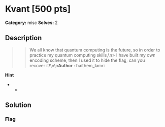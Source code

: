 # Kvant [500 pts]

**Category:** misc
**Solves:** 2

## Description
>> We all know that quantum computing is the future, so in order to practice my quantum computing skills,\n> I have built my own encoding scheme, then I used it to hide the flag, can you recover it!\n\n**Author** : haithem_lamri

**Hint**
* -

## Solution

### Flag


